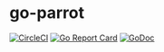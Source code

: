 # go-parrot

[![CircleCI](https://circleci.com/gh/krancour/go-parrot/tree/master.svg?style=svg)](https://circleci.com/gh/krancour/go-parrot/tree/master)
[![Go Report Card](https://goreportcard.com/badge/github.com/krancour/go-parrot)](https://goreportcard.com/report/github.com/krancour/go-parrot)
[![GoDoc](https://godoc.org/github.com/krancour/go-parrot?status.svg)](https://godoc.org/github.com/krancour/go-parrot)